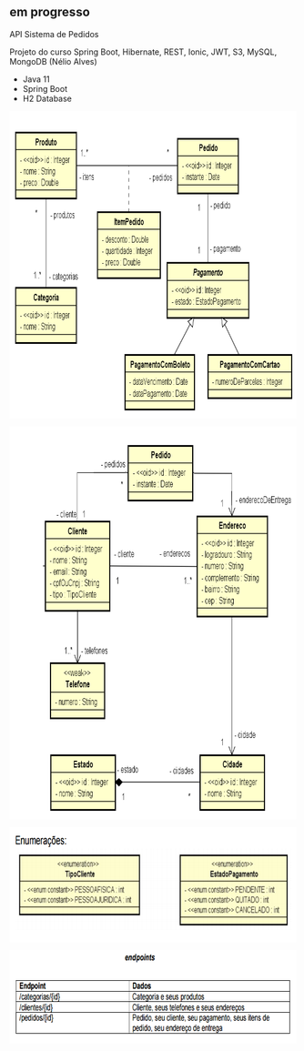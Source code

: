 ## em progresso

API Sistema de Pedidos

Projeto do curso Spring Boot, Hibernate, REST, Ionic, JWT, S3, MySQL, MongoDB (Nélio Alves)

- Java 11
- Spring Boot
- H2 Database

<p align="center">
        <a href="https://www.linkedin.com/in/all-an/">
        <img align="center" width="830" height="540"  src="/img/diagrama-de-classes-parte1.png" />
</a>
</p>

<p align="center">
        <a href="https://www.linkedin.com/in/all-an/">
        <img align="center" width="782" height="691"  src="/img/diagrama-de-classes-parte2.png" />
</a>
</p>

<p align="center">
        <a href="https://www.linkedin.com/in/all-an/">
        <img align="center" width="746" height="202"  src="/img/diagrama-de-classes-parte3.png" />
</a>
</p>

<p align="center">
        <a href="https://www.linkedin.com/in/all-an/">
        <img align="center" width="728" height="164"  src="/img/endpoints.png" />
</a>
</p>

